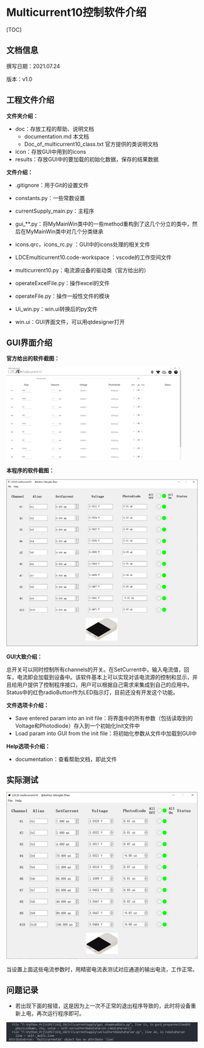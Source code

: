 # Multicurrent10控制软件介绍

[TOC]

## 文档信息

撰写日期：2021.07.24

版本：v1.0

## 工程文件介绍

**文件夹介绍：**

* doc：存放工程的帮助、说明文档
  * documentation.md 本文档
  * Doc_of_multicurrent10_class.txt 官方提供的类说明文档
* icon：存放GUI中用到的icons
* results：存放GUI中的要加载的初始化数据，保存的结果数据

**文件介绍：**

* .gitignore：用于Git的设置文件
* constants.py：一些常数设置
* currentSupply_main.py：主程序
* gui_**.py：将MyMainWin类中的一些method重构到了这几个分立的类中，然后在MyMainWin类中对几个分类继承
* icons.qrc，icons_rc.py ：GUI中的icons处理的相关文件

* LDCEmulticurrent10.code-workspace ：vscode的工作空间文件
* multicurrent10.py：电流源设备的驱动类（官方给出的）
* operateExcelFile.py：操作excel的文件
* operateFile.py：操作一般性文件的模块
* Ui_win.py：win.ui转换后的py文件
* win.ui：GUI界面文件，可以用qtdesigner打开



## GUI界面介绍

**官方给出的软件截图：**

<img src="documentation.assets/image-20210724092948752.png" alt="image-20210724092948752" style="zoom:45%;" />



**本程序的软件截图：**

<img src="documentation.assets/image-20210723170236804.png" alt="image-20210723170236804" style="zoom:70%;" />



**GUI大致介绍：**

总开关可以同时控制所有channels的开关。在SetCurrent中，输入电流值，回车，电流即会加载到设备中。该软件基本上可以实现对该电流源的控制和显示，并且给用户提供了控制程序接口，用户可以根据自己需求来集成到自己的应用中。Status中的红色radioButton作为LED指示灯，目前还没有开发这个功能。

**文件选项卡介绍：**

* Save entered param into an init file：将界面中的所有参数（包括读取到的Voltage和Photodiode）存入到一个初始化Init文件中
* Load param into GUI from the init file：将初始化参数从文件中加载到GUI中

**Help选项卡介绍：**

* documentation：查看帮助文档，即此文件

## 实际测试

<img src="documentation.assets/image-20210724110702420.png" alt="image-20210724110702420" style="zoom:70%;" />

当设置上面这些电流参数时，用精密电流表测试对应通道的输出电流，工作正常。

## 问题记录

* 若出现下面的报错，这是因为上一次不正常的退出程序导致的，此时将设备重新上电，再次运行程序即可。

<img src="documentation.assets/image-20210725190521132.png" alt="image-20210725190521132" style="zoom:67%;" />



